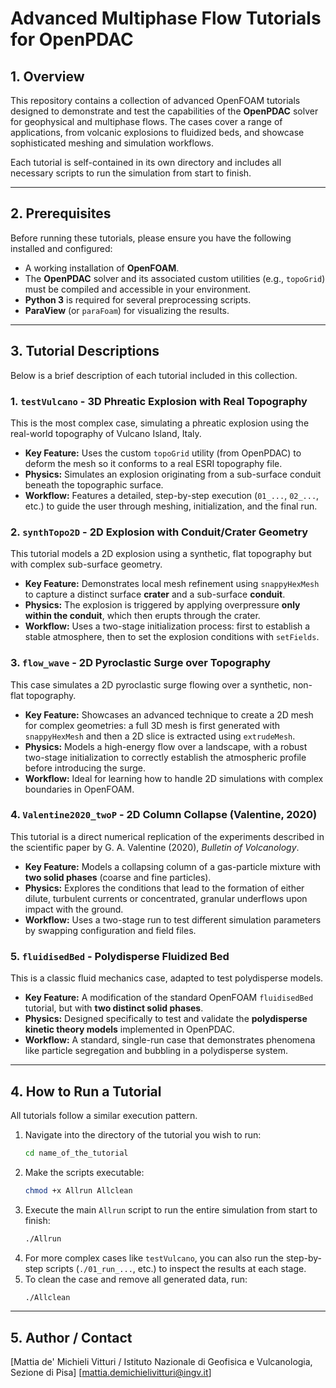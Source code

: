 # Advanced Multiphase Flow Tutorials for OpenPDAC

## 1. Overview

This repository contains a collection of advanced OpenFOAM tutorials designed to demonstrate and test the capabilities of the **OpenPDAC** solver for geophysical and multiphase flows. The cases cover a range of applications, from volcanic explosions to fluidized beds, and showcase sophisticated meshing and simulation workflows.

Each tutorial is self-contained in its own directory and includes all necessary scripts to run the simulation from start to finish.

______________________________________________________________________

## 2. Prerequisites

Before running these tutorials, please ensure you have the following installed and configured:

- A working installation of **OpenFOAM**.
- The **OpenPDAC** solver and its associated custom utilities (e.g., `topoGrid`) must be compiled and accessible in your environment.
- **Python 3** is required for several preprocessing scripts.
- **ParaView** (or `paraFoam`) for visualizing the results.

______________________________________________________________________

## 3. Tutorial Descriptions

Below is a brief description of each tutorial included in this collection.

### 1. `testVulcano` - 3D Phreatic Explosion with Real Topography

This is the most complex case, simulating a phreatic explosion using the real-world topography of Vulcano Island, Italy.

- **Key Feature:** Uses the custom `topoGrid` utility (from OpenPDAC) to deform the mesh so it conforms to a real ESRI topography file.
- **Physics:** Simulates an explosion originating from a sub-surface conduit beneath the topographic surface.
- **Workflow:** Features a detailed, step-by-step execution (`01_...`, `02_...`, etc.) to guide the user through meshing, initialization, and the final run.

### 2. `synthTopo2D` - 2D Explosion with Conduit/Crater Geometry

This tutorial models a 2D explosion using a synthetic, flat topography but with complex sub-surface geometry.

- **Key Feature:** Demonstrates local mesh refinement using `snappyHexMesh` to capture a distinct surface **crater** and a sub-surface **conduit**.
- **Physics:** The explosion is triggered by applying overpressure **only within the conduit**, which then erupts through the crater.
- **Workflow:** Uses a two-stage initialization process: first to establish a stable atmosphere, then to set the explosion conditions with `setFields`.

### 3. `flow_wave` - 2D Pyroclastic Surge over Topography

This case simulates a 2D pyroclastic surge flowing over a synthetic, non-flat topography.

- **Key Feature:** Showcases an advanced technique to create a 2D mesh for complex geometries: a full 3D mesh is first generated with `snappyHexMesh` and then a 2D slice is extracted using `extrudeMesh`.
- **Physics:** Models a high-energy flow over a landscape, with a robust two-stage initialization to correctly establish the atmospheric profile before introducing the surge.
- **Workflow:** Ideal for learning how to handle 2D simulations with complex boundaries in OpenFOAM.

### 4. `Valentine2020_twoP` - 2D Column Collapse (Valentine, 2020)

This tutorial is a direct numerical replication of the experiments described in the scientific paper by G. A. Valentine (2020), *Bulletin of Volcanology*.

- **Key Feature:** Models a collapsing column of a gas-particle mixture with **two solid phases** (coarse and fine particles).
- **Physics:** Explores the conditions that lead to the formation of either dilute, turbulent currents or concentrated, granular underflows upon impact with the ground.
- **Workflow:** Uses a two-stage run to test different simulation parameters by swapping configuration and field files.

### 5. `fluidisedBed` - Polydisperse Fluidized Bed

This is a classic fluid mechanics case, adapted to test polydisperse models.

- **Key Feature:** A modification of the standard OpenFOAM `fluidisedBed` tutorial, but with **two distinct solid phases**.
- **Physics:** Designed specifically to test and validate the **polydisperse kinetic theory models** implemented in OpenPDAC.
- **Workflow:** A standard, single-run case that demonstrates phenomena like particle segregation and bubbling in a polydisperse system.

______________________________________________________________________

## 4. How to Run a Tutorial

All tutorials follow a similar execution pattern.

1. Navigate into the directory of the tutorial you wish to run:
   ```bash
   cd name_of_the_tutorial
   ```
1. Make the scripts executable:
   ```bash
   chmod +x Allrun Allclean
   ```
1. Execute the main `Allrun` script to run the entire simulation from start to finish:
   ```bash
   ./Allrun
   ```
1. For more complex cases like `testVulcano`, you can also run the step-by-step scripts (`./01_run_...`, etc.) to inspect the results at each stage.
1. To clean the case and remove all generated data, run:
   ```bash
   ./Allclean
   ```

______________________________________________________________________

## 5. Author / Contact

[Mattia de' Michieli Vitturi / Istituto Nazionale di Geofisica e Vulcanologia, Sezione di Pisa]
[mattia.demichielivitturi@ingv.it]
